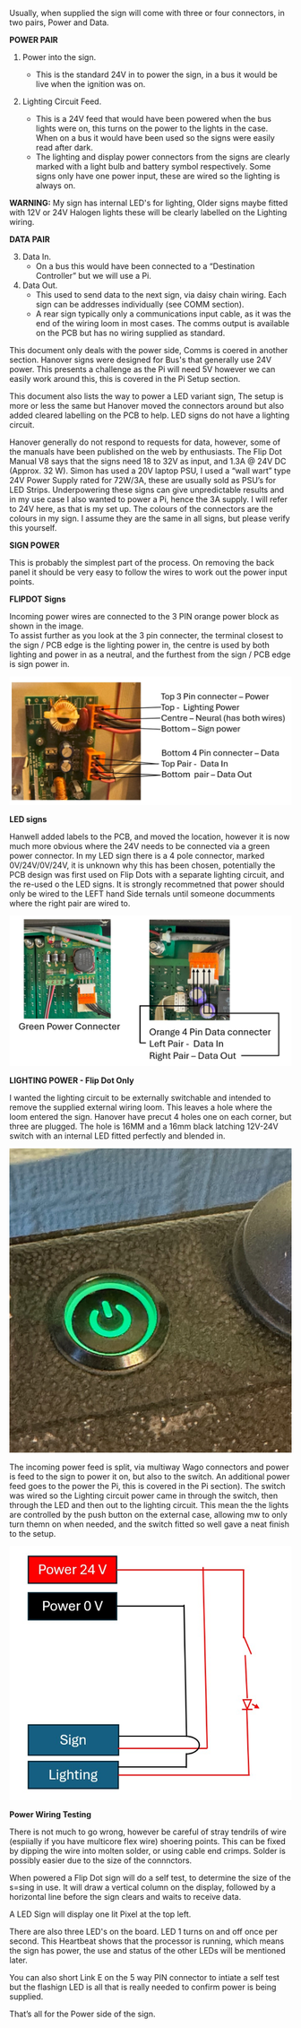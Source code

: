 Usually, when supplied the sign will come with three or four connectors, in two pairs, Power and Data.

**POWER PAIR**

1. Power into the sign.
   - This is the standard 24V in to power the sign, in a bus it would be live when the ignition was on.

2.	Lighting Circuit Feed.
     - This is a 24V feed that would have been powered when the bus lights were on, this turns on the power to the lights in the case.  When on a bus it would have been used so the signs were easily read after dark.
     - The lighting and display power connectors from the signs are clearly marked with a light bulb and battery symbol respectively.   Some signs only have one power input, these are wired so the lighting is always on.

**WARNING:** My sign has internal LED's for lighting, Older signs maybe fitted with 12V or 24V  Halogen lights  these will be clearly labelled on the Lighting wiring.

**DATA PAIR**

3.	Data In.
     - On a bus this would have been connected to a “Destination Controller” but we will use a Pi.
4.	Data Out.
     - This used to send data to the next sign, via daisy chain wiring.  Each sign can be addresses individually (see COMM section).
    - A rear sign typically only a communications input cable, as it was the end of the wiring loom in most cases.    The comms output is available on the PCB but has no wiring supplied  as standard.

This document only deals with the power side, Comms is coered in another section.    Hanover signs were designed for Bus's that generally use 24V power.  This presents a challenge as the Pi will need 5V however we can easily work around this, this is covered in the Pi Setup section.

This document also lists the way to power a LED variant sign, The setup is more or less the same but Hanover moved the connectors around but also added cleared labelling on the PCB to help.  LED signs do not have a lighting circuit.

Hanover generally do not respond to requests for data, however, some of the manuals have been published on the web by enthusiasts.  The Flip Dot Manual V8 says that the signs need 18 to 32V as input, and 1.3A @ 24V DC (Approx. 32 W).
Simon has used a 20V laptop PSU, I used a “wall wart” type 24V Power Supply rated for 72W/3A, these are usually sold as PSU’s for LED Strips.  Underpowering these signs can give unpredictable results and in my use case I also wanted to power a Pi, hence the 3A supply.
I will refer to 24V here, as that is my set up.   The colours of the connectors are the colours in my sign.   I assume they are the same in all signs, but please verify this yourself. 

**SIGN POWER**

This is probably the simplest part of the process.  On removing the back panel it should be very easy to follow the wires to work out the power input points.  

**FLIPDOT Signs**

Incoming power wires are connected to the 3 PIN orange power block as shown in the image.  
To assist further as you look at the 3 pin connecter, the terminal closest to the sign / PCB edge is the lighting power in, the centre is used by both lighting and power in as a neutral, and the furthest from the sign / PCB edge is sign power in.

![alt text](https://github.com/gjchester/Hanover-Display-Flip-Dot-Local-Aircraft-Tracker-Hardware-Setup/blob/main/Sign%20Electrics/FlipDot%20Wiring.jpg?raw=true)


**LED signs**

Hanwell added labels to the PCB, and moved the location, however it is now much more obvious where the 24V needs to be connected via a green power connector.  In my LED sign there is a 4 pole connector, marked 0V/24V/0V/24V,  it is unknown why this has been chosen, potentially the PCB design was first used on Flip Dots with a separate lighting circuit, and the re-used o the LED signs. It is strongly recommetned that power should only be wired to the LEFT hand Side ternals until someone documments where the right pair are wired to.

![alt text](https://github.com/gjchester/Hanover-Display-Flip-Dot-Local-Aircraft-Tracker-Hardware-Setup/blob/main/Sign%20Electrics/LEDDot%20Wiring.jpg?raw=true)

**LIGHTING POWER - Flip Dot Only**

I wanted the lighting circuit to be externally switchable and intended to remove the supplied external wiring loom.  This leaves a hole where the loom entered the sign.  Hanover have precut 4 holes one on each corner, but three are plugged.   The hole is 16MM and a 16mm black latching 12V-24V switch with an internal LED fitted perfectly and blended in.

![alt text](https://github.com/gjchester/Hanover-Display-Flip-Dot-Local-Aircraft-Tracker-Hardware-Setup/blob/main/Sign%20Electrics/Button.jpg?raw=true)

The incoming power feed is split, via multiway Wago connectors and power is feed to the sign to power it on, but also to the switch.  An additional power feed goes to the power the Pi, this is covered in the  Pi section).   The switch was wired so the Lighting circuit power came in through the switch, then through the LED and then out to the lighting circuit.  This mean the the lights are controlled by the push button on the external case, allowing mw to only turn themn on when needed,  and the switch fitted so well gave a neat finish to the setup.

![alt text](https://github.com/gjchester/Hanover-Display-Flip-Dot-Local-Aircraft-Tracker-Hardware-Setup/blob/main/Sign%20Electrics/SwitchWiring.jpg?raw=true)


**Power Wiring Testing**

There is not much to go wrong, however be careful of stray tendrils of wire (espiially if you have multicore flex wire) shoering points.  This can be fixed by dipping the wire into molten solder, or using cable end crimps.  Solder is possibly easier due to the size of the connnctors.

When powered a Flip Dot sign will do a self test, to determine the size of the s=sing in use.   It will draw a vertical column  on the display, followed by a horizontal line before the sign clears and waits to receive data. 

A LED Sign will display one lit Pixel at the top left.

There are also three LED's on the board.   LED 1 turns on and off once per second. This Heartbeat shows that the processor is running, which means the sign has power, the use and status of the other LEDs will be mentioned later. 

You can also short Link E on the 5 way PIN connector to intiate a self test but the  flashign LED is all that is really needed to confirm power is being supplied.

That’s all for the Power side of the sign.


